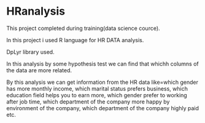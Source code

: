 # HRanalysis

This project completed during training(data science cource).

In this project i used R language for HR DATA analysis.

DpLyr library used.

In this analysis by some hypothesis test we can find that whichh  columns of the data are more related.

By this analysis we can get information from the HR data like=which gender has more monthly income, which marital status prefers business, which education field helps you to earn
more, which gender prefer to working after job time, which department of the company more happy by environment of the company, which department of the company highly paid etc.
